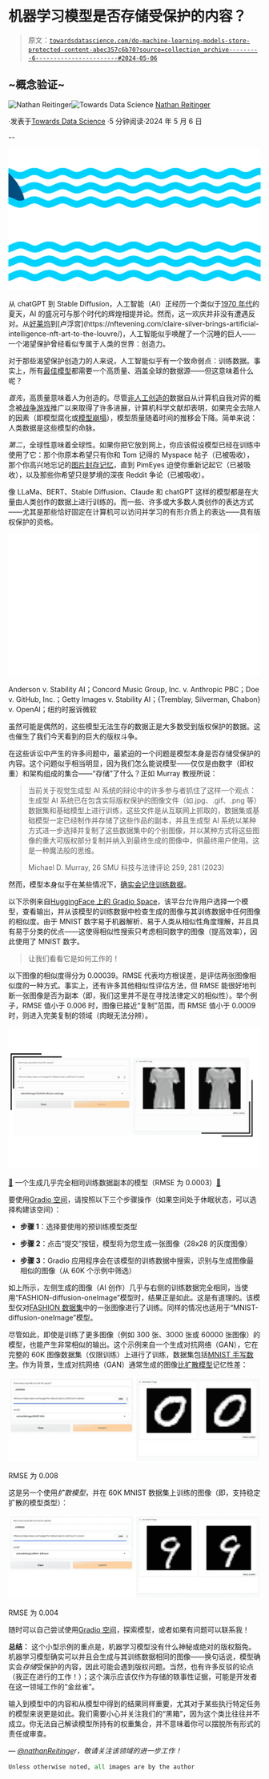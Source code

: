 # 机器学习模型是否存储受保护的内容？

> 原文：[`towardsdatascience.com/do-machine-learning-models-store-protected-content-abec357c6b70?source=collection_archive---------6-----------------------#2024-05-06`](https://towardsdatascience.com/do-machine-learning-models-store-protected-content-abec357c6b70?source=collection_archive---------6-----------------------#2024-05-06)

## ~概念验证~

[](https://medium.com/@nathanReitinger?source=post_page---byline--abec357c6b70--------------------------------)![Nathan Reitinger](https://medium.com/@nathanReitinger?source=post_page---byline--abec357c6b70--------------------------------)[](https://towardsdatascience.com/?source=post_page---byline--abec357c6b70--------------------------------)![Towards Data Science](https://towardsdatascience.com/?source=post_page---byline--abec357c6b70--------------------------------) [Nathan Reitinger](https://medium.com/@nathanReitinger?source=post_page---byline--abec357c6b70--------------------------------)

·发表于[Towards Data Science](https://towardsdatascience.com/?source=post_page---byline--abec357c6b70--------------------------------) ·5 分钟阅读·2024 年 5 月 6 日

--

![](img/aa8bacd956c21071a77783c79542970b.png)

从 chatGPT 到 Stable Diffusion，人工智能（AI）正经历一个类似于[1970 年代](https://clivethompson.medium.com/the-risk-of-a-new-ai-winter-332ffb4767f0)的夏天，AI 的盛况可与那个时代的辉煌相提并论。然而，这一欢庆并非没有遭遇反对。从[好莱坞](https://www.newscientist.com/article/2402251-hollywood-strike-ends-but-actors-battle-against-ai-may-not-be-over/#:~:text=The%20use%20of%20AI%20to,companies%20use%20performers'%20digital%20twins.)到[卢浮宫](https://nftevening.com/claire-silver-brings-artificial-intelligence-nft-art-to-the-louvre/)，人工智能似乎唤醒了一个沉睡的巨人——一个渴望保护曾经看似专属于人类的世界：创造力。

对于那些渴望保护创造力的人来说，人工智能似乎有一个致命弱点：训练数据。事实上，所有[最佳模型](https://arxiv.org/pdf/2310.19909)都需要一个高质量、涵盖全球的数据源——但这意味着什么呢？

*首先*，高质量意味着人为创造的。尽管[非人工创造的](https://law.stanford.edu/wp-content/uploads/2019/01/Bellovin_20190129.pdf)数据自从计算机自我对弈的概念被[战争游戏](https://www.youtube.com/watch?v=YIh41wZEd5c)推广以来取得了许多进展，计算机科学文献却表明，如果完全去除人的因素（即模型腐化或[模型崩塌](https://ui.adsabs.harvard.edu/link_gateway/2024arXiv240207712D/doi:10.48550/arXiv.2402.07712)），模型质量随着时间的推移会下降。简单来说：人类数据是这些模型的命脉。

*第二*，全球性意味着全球性。如果你把它放到网上，你应该假设模型已经在训练中使用了它：那个你原本希望只有你和 Tom 记得的 Myspace 帖子（已被吸收），那个你高兴地忘记的[图片封存记忆](https://www.cnn.com/2022/05/24/tech/cher-scarlett-facial-recognition-trauma/index.html)，直到 PimEyes 迫使你重新记起它（已被吸收），以及那些你希望只是梦境的深夜 Reddit 争论（已被吸收）。

像 LLaMa、BERT、Stable Diffusion、Claude 和 chatGPT 这样的模型都是在大量由人类创作的数据上进行训练的。而一些、许多或大多数人类创作的表达方式——尤其是那些恰好固定在计算机可以访问并学习的有形介质上的表达——具有版权保护的资格。

![](img/4d7d5938bdf54b319faf9fd7ff8b4290.png)

Anderson v. Stability AI；Concord Music Group, Inc. v. Anthropic PBC；Doe v. GitHub, Inc.；Getty Images v. Stability AI；{Tremblay, Silverman, Chabon} v. OpenAI；纽约时报诉微软

虽然可能是偶然的，这些模型无法生存的数据正是大多数受到版权保护的数据。这也催生了我们今天看到的巨大的版权斗争。

在这些诉讼中产生的许多问题中，最紧迫的一个问题是模型本身是否存储受保护的内容。这个问题似乎相当明显，因为我们怎么能说模型——仅仅是由数字（即权重）和架构组成的集合——“存储”了什么？正如 Murray 教授所说：

> 当前关于视觉生成型 AI 系统的辩论中的许多参与者抓住了这样一个观点：生成型 AI 系统已在包含实际版权保护的图像文件（如.jpg、.gif、.png 等）数据集和基础模型上进行训练，这些文件是从互联网上抓取的，数据集或基础模型一定已经制作并存储了这些作品的副本，并且生成型 AI 系统以某种方式进一步选择并复制了这些数据集中的个别图像，并以某种方式将这些图像的重大可版权部分复制并纳入到最终生成的图像中，供最终用户使用。这是一种魔法般的思维。
> 
> Michael D. Murray, 26 SMU 科技与法律评论 259, 281 (2023)

然而，模型本身似乎在某些情况下，[确实会记住训练数据](https://arxiv.org/pdf/2301.13188)。

以下示例来自[HuggingFace 上的 Gradio Space](https://huggingface.co/spaces/nathanReitinger/modelProblems)，该平台允许用户选择一个模型，查看输出，并从该模型的训练数据中检查生成的图像与其训练数据中任何图像的相似度。由于 MNIST 数字易于机器解析、易于人类从相似性角度理解，并且具有易于分类的优点——这使得相似性搜索只考虑相同数字的图像（提高效率），因此使用了 MNIST 数字。

> 让我们看看它是如何工作的！

以下图像的相似度得分为 0.00039。RMSE 代表均方根误差，是评估两张图像相似度的一种方式。事实上，还有许多其他相似性评估方法，但 RMSE 能很好地判断一张图像是否为副本（即，我们这里并不是在寻找法律定义的相似性）。举个例子，RMSE 值小于 0.006 时，图像已接近“复制”范围，而 RMSE 值小于 0.0009 时，则进入完美复制的领域（肉眼无法分辨）。

![](img/826e5055d8ed033dbdf5653fa61840b8.png)

[🤗](https://huggingface.co/spaces/nathanReitinger/modelProblems) 一个生成几乎完全相同训练数据副本的模型（RMSE 为 0.0003）[🤗](https://huggingface.co/spaces/nathanReitinger/modelProblems)

要使用[Gradio 空间](https://huggingface.co/spaces/nathanReitinger/modelProblems)，请按照以下三个步骤操作（如果空间处于休眠状态，可以选择构建该空间）：

+   **步骤 1**：选择要使用的预训练模型类型

+   **步骤 2**：点击“提交”按钮，模型将为您生成一张图像（28x28 的灰度图像）

+   **步骤 3**：Gradio 应用程序会在该模型的训练数据中搜索，识别与生成图像最相似的图像（从 60K 个示例中筛选）

如上所示，左侧生成的图像（AI 创作）几乎与右侧的训练数据完全相同，当使用“FASHION-diffusion-oneImage”模型时，结果正是如此。这是有道理的。该模型仅对[FASHION 数据集](https://www.tensorflow.org/datasets/catalog/fashion_mnist)中的一张图像进行了训练。同样的情况也适用于“MNIST-diffusion-oneImage”模型。

尽管如此，即使是训练了更多图像（例如 300 张、3000 张或 60000 张图像）的模型，也能产生非常相似的输出。这个示例来自一个生成对抗网络（GAN），它在完整的 60K 图像数据集（仅限训练）上进行了训练，数据集包括[MNIST 手写数字](https://etzold.medium.com/mnist-dataset-of-handwritten-digits-f8cf28edafe)。作为背景，生成对抗网络（GAN）通常生成的图像[比扩散模型](https://arxiv.org/abs/2301.13188)记忆性差：

![](img/d11c66b90b7f39f29515de89eaa6a1b8.png)

RMSE 为 0.008

这是另一个使用*扩散模型*，并在 60K MNIST 数据集上训练的图像（即，支持稳定扩散的模型类型）：

![](img/f05a6c47cea9b8483157508ec39a87d1.png)

RMSE 为 0.004

随时可以自己尝试使用[Gradio 空间](https://huggingface.co/spaces/nathanReitinger/modelProblems)，探索模型，或者如果有问题可以联系我！

**总结：** 这个小型示例的重点是，机器学习模型没有什么神秘或绝对的版权豁免。机器学习模型确实可以并且会生成与其训练数据相同的图像——换句话说，模型确实会*存储*受保护的内容，因此可能会遇到版权问题。当然，也有许多反驳的论点（我正在进行的工作！）；这个演示应该仅作为存储的轶事性证据，可能是开发者在这一领域工作的“金丝雀”。

输入到模型中的内容和从模型中得到的结果同样重要，尤其对于某些执行特定任务的模型来说更是如此。我们需要小心并关注我们的“黑箱”，因为这个类比往往并不成立。你无法自己解读模型所持有的权重集合，并不意味着你可以摆脱所有形式的责任或审查。

*—* [*@nathanReitinge*](https://nathanreitinger.umiacs.io)*r，敬请关注该领域的进一步工作！*

```py
Unless otherwise noted, all images are by the author
```
